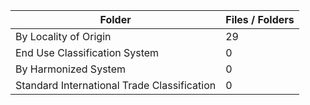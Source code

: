 | Folder                                      |   Files / Folders |
|---------------------------------------------|-------------------|
| By Locality of Origin                       |                29 |
| End Use Classification System               |                 0 |
| By Harmonized System                        |                 0 |
| Standard International Trade Classification |                 0 |